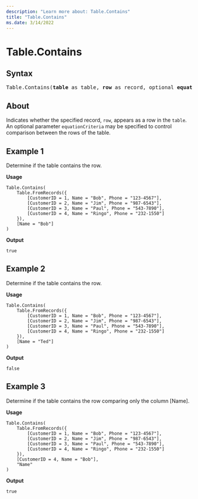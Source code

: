 ```yaml
---
description: "Learn more about: Table.Contains"
title: "Table.Contains"
ms.date: 3/14/2022
---
```

# Table.Contains

## Syntax

<pre>
Table.Contains(<b>table</b> as table, <b>row</b> as record, optional <b>equationCriteria</b> as any) as logical
</pre>
  
## About

Indicates whether the specified record, `row`, appears as a row in the `table`. An optional parameter `equationCriteria` may be specified to control comparison between the rows of the table.

## Example 1

Determine if the table contains the row.

**Usage**

```powerquery-m
Table.Contains(
    Table.FromRecords({
        [CustomerID = 1, Name = "Bob", Phone = "123-4567"],
        [CustomerID = 2, Name = "Jim", Phone = "987-6543"],
        [CustomerID = 3, Name = "Paul", Phone = "543-7890"],
        [CustomerID = 4, Name = "Ringo", Phone = "232-1550"]
    }),
    [Name = "Bob"]
)
```

**Output**

`true`

## Example 2

Determine if the table contains the row.

**Usage**

```powerquery-m
Table.Contains(
    Table.FromRecords({
        [CustomerID = 1, Name = "Bob", Phone = "123-4567"],
        [CustomerID = 2, Name = "Jim", Phone = "987-6543"],
        [CustomerID = 3, Name = "Paul", Phone = "543-7890"],
        [CustomerID = 4, Name = "Ringo", Phone = "232-1550"]
    }),
    [Name = "Ted"]
)
```

**Output**

`false`

## Example 3

Determine if the table contains the row comparing only the column [Name].

**Usage**

```powerquery-m
Table.Contains(
    Table.FromRecords({
        [CustomerID = 1, Name = "Bob", Phone = "123-4567"],
        [CustomerID = 2, Name = "Jim", Phone = "987-6543"],
        [CustomerID = 3, Name = "Paul", Phone = "543-7890"],
        [CustomerID = 4, Name = "Ringo", Phone = "232-1550"]
    }),
    [CustomerID = 4, Name = "Bob"],
    "Name"
)
```

**Output**

`true`
